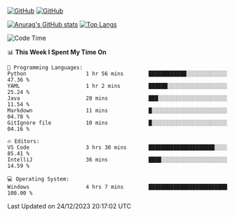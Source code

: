 [![GitHub](https://img.shields.io/github/followers/sharpxk?style=social)](https://github.com/sharpxk) [![GitHub](https://img.shields.io/github/stars/sharpxk?style=social)](https://github.com/sharpxk)

[![Anurag's GitHub stats](https://github-readme-stats-git-masterrstaa-rickstaa.vercel.app/api?username=sharpxk&hide=contribs,prs,issues&show_icons=true&theme=tokyonight)](https://github.com/anuraghazra/github-readme-stats)
[![Top Langs](https://github-readme-stats-git-masterrstaa-rickstaa.vercel.app/api/top-langs/?username=sharpxk&layout=compact&theme=tokyonight)](https://github.com/anuraghazra/github-readme-stats)

<!--START_SECTION:waka-->
![Code Time](http://img.shields.io/badge/Code%20Time-399%20hrs%2014%20mins-blue)

📊 **This Week I Spent My Time On** 

```text
💬 Programming Languages: 
Python                   1 hr 56 mins        ████████████░░░░░░░░░░░░░   47.36 % 
YAML                     1 hr 2 mins         ██████░░░░░░░░░░░░░░░░░░░   25.24 % 
Java                     28 mins             ███░░░░░░░░░░░░░░░░░░░░░░   11.54 % 
Markdown                 11 mins             █░░░░░░░░░░░░░░░░░░░░░░░░   04.78 % 
GitIgnore file           10 mins             █░░░░░░░░░░░░░░░░░░░░░░░░   04.16 % 

🔥 Editors: 
VS Code                  3 hrs 30 mins       █████████████████████░░░░   85.41 % 
IntelliJ                 36 mins             ████░░░░░░░░░░░░░░░░░░░░░   14.59 % 

💻 Operating System: 
Windows                  4 hrs 7 mins        █████████████████████████   100.00 % 
```


 Last Updated on 24/12/2023 20:17:02 UTC
<!--END_SECTION:waka-->
